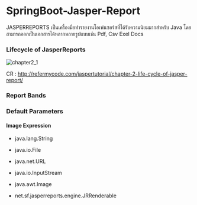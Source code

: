 # SpringBoot-Jasper-Report

   JASPERREPORTS เป็นเครื่องมือทำรายงานโอเพ่นซอร์สที่ได้รับความนิยมมากสำหรับ Java โดยสามารถออกเป็นเอกสารได้หลากหลายรูปแบบเช่น Pdf, Csv Exel Docs

### Lifecycle of JasperReports

![chapter2_1](https://user-images.githubusercontent.com/15135199/89733503-25056100-da80-11ea-9097-7324beb2fb61.png)


CR : http://refermycode.com/jaspertutorial/chapter-2-life-cycle-of-jasper-report/

### Report Bands

### Default Parameters

#### Image Expression

- java.lang.String 

- java.io.File

- java.net.URL

- java.io.InputStream

- java.awt.Image

- net.sf.jasperreports.engine.JRRenderable
